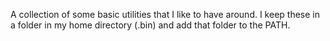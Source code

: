 A collection of some basic utilities that I like to have around. I keep these in a folder in my home directory (.bin) and add that folder to the PATH.
